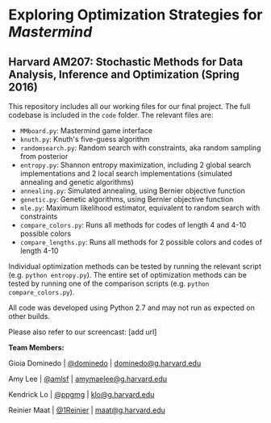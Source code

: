 # Exploring Optimization Strategies for *Mastermind*

## Harvard AM207: Stochastic Methods for Data Analysis, Inference and Optimization (Spring 2016)

This repository includes all our working files for our final project. The full codebase is included in the `code` folder. The relevant files are:

- `MMboard.py`: Mastermind game interface
- `knuth.py`: Knuth's five-guess algorithm
- `randomsearch.py`: Random search with constraints, aka random sampling from posterior
- `entropy.py`: Shannon entropy maximization, including 2 global search implementations and 2 local search implementations (simulated annealing and genetic algorithms)
- `annealing.py`: Simulated annealing, using Bernier objective function
- `genetic.py`: Genetic algorithms, using Bernier objective function
- `mle.py`: Maximum likelihood estimator, equivalent to random search with constraints
- `compare_colors.py`: Runs all methods for codes of length 4 and 4-10 possible colors
- `compare_lengths.py`: Runs all methods for 2 possible colors and codes of length 4-10

Individual optimization methods can be tested by running the relevant script (e.g. `python entropy.py`). The entire set of optimization methods can be tested by running one of the comparison scripts (e.g. `python compare_colors.py`).

All code was developed using Python 2.7 and may not run as expected on other builds.



Please also refer to our screencast: [add url]



**Team Members:**

Gioia Dominedo  |  [@dominedo](https://github.com/dominedo)  |  dominedo@g.harvard.edu

Amy Lee  |  [@amlsf](https://github.com/amlsf)  |  amymaelee@g.harvard.edu

Kendrick Lo  |  [@ppgmg](https://github.com/ppgmg)  |  klo@g.harvard.edu

Reinier Maat  |  [@1Reinier](https://github.com/1Reinier)  |  maat@g.harvard.edu